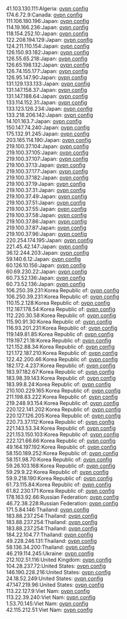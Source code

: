 41.103.130.111:Algeria: [ovpn config](vpn/41_103_130_111.ovpn)  
174.6.72.9:Canada: [ovpn config](vpn/174_6_72_9.ovpn)  
111.106.180.196:Japan: [ovpn config](vpn/111_106_180_196.ovpn)  
114.19.166.236:Japan: [ovpn config](vpn/114_19_166_236.ovpn)  
118.154.252.10:Japan: [ovpn config](vpn/118_154_252_10.ovpn)  
122.208.194.129:Japan: [ovpn config](vpn/122_208_194_129.ovpn)  
124.211.110.154:Japan: [ovpn config](vpn/124_211_110_154.ovpn)  
126.150.93.182:Japan: [ovpn config](vpn/126_150_93_182.ovpn)  
126.55.65.218:Japan: [ovpn config](vpn/126_55_65_218.ovpn)  
126.65.198.132:Japan: [ovpn config](vpn/126_65_198_132.ovpn)  
126.74.155.177:Japan: [ovpn config](vpn/126_74_155_177.ovpn)  
126.95.147.90:Japan: [ovpn config](vpn/126_95_147_90.ovpn)  
131.129.133.133:Japan: [ovpn config](vpn/131_129_133_133.ovpn)  
131.147.158.37:Japan: [ovpn config](vpn/131_147_158_37.ovpn)  
131.147.188.64:Japan: [ovpn config](vpn/131_147_188_64.ovpn)  
133.114.152.31:Japan: [ovpn config](vpn/133_114_152_31.ovpn)  
133.123.126.234:Japan: [ovpn config](vpn/133_123_126_234.ovpn)  
133.218.206.142:Japan: [ovpn config](vpn/133_218_206_142.ovpn)  
14.101.163.7:Japan: [ovpn config](vpn/14_101_163_7.ovpn)  
150.147.74.240:Japan: [ovpn config](vpn/150_147_74_240.ovpn)  
175.132.91.245:Japan: [ovpn config](vpn/175_132_91_245.ovpn)  
203.165.114.190:Japan: [ovpn config](vpn/203_165_114_190.ovpn)  
219.100.37.104:Japan: [ovpn config](vpn/219_100_37_104.ovpn)  
219.100.37.105:Japan: [ovpn config](vpn/219_100_37_105.ovpn)  
219.100.37.107:Japan: [ovpn config](vpn/219_100_37_107.ovpn)  
219.100.37.13:Japan: [ovpn config](vpn/219_100_37_13.ovpn)  
219.100.37.177:Japan: [ovpn config](vpn/219_100_37_177.ovpn)  
219.100.37.182:Japan: [ovpn config](vpn/219_100_37_182.ovpn)  
219.100.37.19:Japan: [ovpn config](vpn/219_100_37_19.ovpn)  
219.100.37.31:Japan: [ovpn config](vpn/219_100_37_31.ovpn)  
219.100.37.49:Japan: [ovpn config](vpn/219_100_37_49.ovpn)  
219.100.37.51:Japan: [ovpn config](vpn/219_100_37_51.ovpn)  
219.100.37.55:Japan: [ovpn config](vpn/219_100_37_55.ovpn)  
219.100.37.58:Japan: [ovpn config](vpn/219_100_37_58.ovpn)  
219.100.37.86:Japan: [ovpn config](vpn/219_100_37_86.ovpn)  
219.100.37.87:Japan: [ovpn config](vpn/219_100_37_87.ovpn)  
219.100.37.96:Japan: [ovpn config](vpn/219_100_37_96.ovpn)  
220.254.174.195:Japan: [ovpn config](vpn/220_254_174_195.ovpn)  
221.45.42.147:Japan: [ovpn config](vpn/221_45_42_147.ovpn)  
36.12.244.203:Japan: [ovpn config](vpn/36_12_244_203.ovpn)  
59.140.6.12:Japan: [ovpn config](vpn/59_140_6_12.ovpn)  
60.126.10.156:Japan: [ovpn config](vpn/60_126_10_156.ovpn)  
60.69.230.22:Japan: [ovpn config](vpn/60_69_230_22.ovpn)  
60.73.52.136:Japan: [ovpn config](vpn/60_73_52_136.ovpn)  
60.73.52.136:Japan: [ovpn config](vpn/60_73_52_136.ovpn)  
106.250.39.231:Korea Republic of: [ovpn config](vpn/106_250_39_231.ovpn)  
106.250.39.231:Korea Republic of: [ovpn config](vpn/106_250_39_231.ovpn)  
110.15.2.128:Korea Republic of: [ovpn config](vpn/110_15_2_128.ovpn)  
112.187.178.54:Korea Republic of: [ovpn config](vpn/112_187_178_54.ovpn)  
112.220.30.58:Korea Republic of: [ovpn config](vpn/112_220_30_58.ovpn)  
115.90.91.30:Korea Republic of: [ovpn config](vpn/115_90_91_30.ovpn)  
116.93.201.231:Korea Republic of: [ovpn config](vpn/116_93_201_231.ovpn)  
119.149.81.85:Korea Republic of: [ovpn config](vpn/119_149_81_85.ovpn)  
119.197.21.18:Korea Republic of: [ovpn config](vpn/119_197_21_18.ovpn)  
121.152.88.34:Korea Republic of: [ovpn config](vpn/121_152_88_34.ovpn)  
121.172.187.210:Korea Republic of: [ovpn config](vpn/121_172_187_210.ovpn)  
122.42.200.46:Korea Republic of: [ovpn config](vpn/122_42_200_46.ovpn)  
182.172.4.237:Korea Republic of: [ovpn config](vpn/182_172_4_237.ovpn)  
183.97.182.67:Korea Republic of: [ovpn config](vpn/183_97_182_67.ovpn)  
183.98.39.143:Korea Republic of: [ovpn config](vpn/183_98_39_143.ovpn)  
183.99.8.24:Korea Republic of: [ovpn config](vpn/183_99_8_24.ovpn)  
210.100.229.165:Korea Republic of: [ovpn config](vpn/210_100_229_165.ovpn)  
211.198.83.222:Korea Republic of: [ovpn config](vpn/211_198_83_222.ovpn)  
219.248.93.154:Korea Republic of: [ovpn config](vpn/219_248_93_154.ovpn)  
220.122.141.202:Korea Republic of: [ovpn config](vpn/220_122_141_202.ovpn)  
220.127.126.205:Korea Republic of: [ovpn config](vpn/220_127_126_205.ovpn)  
220.73.37.112:Korea Republic of: [ovpn config](vpn/220_73_37_112.ovpn)  
221.143.53.34:Korea Republic of: [ovpn config](vpn/221_143_53_34.ovpn)  
221.153.150.103:Korea Republic of: [ovpn config](vpn/221_153_150_103.ovpn)  
222.121.66.66:Korea Republic of: [ovpn config](vpn/222_121_66_66.ovpn)  
49.164.197.192:Korea Republic of: [ovpn config](vpn/49_164_197_192.ovpn)  
58.150.189.252:Korea Republic of: [ovpn config](vpn/58_150_189_252.ovpn)  
58.151.98.70:Korea Republic of: [ovpn config](vpn/58_151_98_70.ovpn)  
59.26.103.168:Korea Republic of: [ovpn config](vpn/59_26_103_168.ovpn)  
59.29.9.22:Korea Republic of: [ovpn config](vpn/59_29_9_22.ovpn)  
59.9.218.190:Korea Republic of: [ovpn config](vpn/59_9_218_190.ovpn)  
61.73.115.84:Korea Republic of: [ovpn config](vpn/61_73_115_84.ovpn)  
61.82.230.171:Korea Republic of: [ovpn config](vpn/61_82_230_171.ovpn)  
178.163.92.66:Russian Federation: [ovpn config](vpn/178_163_92_66.ovpn)  
46.72.38.228:Russian Federation: [ovpn config](vpn/46_72_38_228.ovpn)  
171.5.84.146:Thailand: [ovpn config](vpn/171_5_84_146.ovpn)  
183.88.237.254:Thailand: [ovpn config](vpn/183_88_237_254.ovpn)  
183.88.237.254:Thailand: [ovpn config](vpn/183_88_237_254.ovpn)  
183.88.237.254:Thailand: [ovpn config](vpn/183_88_237_254.ovpn)  
184.22.104.77:Thailand: [ovpn config](vpn/184_22_104_77.ovpn)  
49.228.246.131:Thailand: [ovpn config](vpn/49_228_246_131.ovpn)  
58.136.34.200:Thailand: [ovpn config](vpn/58_136_34_200.ovpn)  
46.219.114.245:Ukraine: [ovpn config](vpn/46_219_114_245.ovpn)  
212.102.51.116:United Kingdom: [ovpn config](vpn/212_102_51_116.ovpn)  
104.28.237.72:United States: [ovpn config](vpn/104_28_237_72.ovpn)  
146.190.228.216:United States: [ovpn config](vpn/146_190_228_216.ovpn)  
24.18.52.249:United States: [ovpn config](vpn/24_18_52_249.ovpn)  
47.147.219.96:United States: [ovpn config](vpn/47_147_219_96.ovpn)  
113.22.127.9:Viet Nam: [ovpn config](vpn/113_22_127_9.ovpn)  
113.22.39.240:Viet Nam: [ovpn config](vpn/113_22_39_240.ovpn)  
1.53.70.145:Viet Nam: [ovpn config](vpn/1_53_70_145.ovpn)  
42.115.212.51:Viet Nam: [ovpn config](vpn/42_115_212_51.ovpn)  
